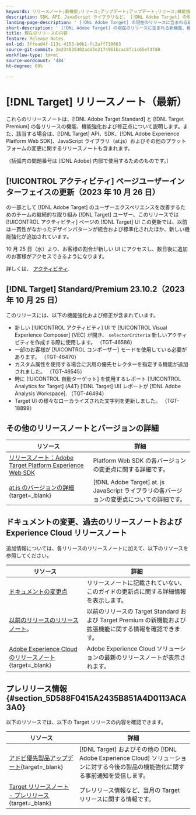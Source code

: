 ```yaml
---
keywords: リリースノート;新機能;リリース;アップデート;アップデート;リリース;機能強化;機能強化;修正;バグ修正;アップデート
description: SDK、API、JavaScript ライブラリなど、 [!DNL Adobe Target] の現在のリリースに含まれている新機能、機能強化および修正について説明します。
landing-page-description: ' [!DNL Adobe Target] の現在のリリースに含まれる新機能、機能強化、修正点について説明します。'
short-description: ' [!DNL Adobe Target] の現在のリリースに含まれる新機能、機能強化、修正点について説明します。'
title: 現在のリリースの内容
feature: Release Notes
exl-id: 3ffead4f-113c-4153-b0b1-fc2aff710063
source-git-commit: 2e234935402add3e2174961bcac8fc1c65ef4fd8
workflow-type: tm+mt
source-wordcount: '484'
ht-degree: 69%

---
```


# [!DNL Target] リリースノート（最新）

これらのリリースノートは、[!DNL Adobe Target Standard] と [!DNL Target Premium] の各リリースの機能、機能強化および修正点について説明します。また、該当する場合は、[!DNL Target] API、SDK、[!DNL Adobe Experience Platform Web SDK]、JavaScript ライブラリ（at.js）およびその他のプラットフォームの変更に関するリリースノートも含まれます。

（括弧内の問題番号は [!DNL Adobe] 内部で使用するためのものです。）

## [!UICONTROL アクティビティ] ページユーザーインターフェイスの更新（2023 年 10 月 26 日）

の一部として [!DNL Adobe Target] のユーザーエクスペリエンスを改善するためのチームの継続的な取り組み [!DNL Target] ユーザー、このリリースでは [!UICONTROL アクティビティ] ページの [!DNL Target] UI この更新では、以前は一貫性がなかったデザインパターンが統合および標準化されたほか、新しい機能強化が追加されています。

10 月 25 日（水）より、お客様の割合が新しい UI にアクセスし、数日後に追加のお客様がアクセスできるようになります。

詳しくは、 [アクティビティ](/help/main/c-activities/activities.md).

## [!DNL Target] Standard/Premium 23.10.2（2023 年 10 月 25 日）

このリリースには、以下の機能強化および修正が含まれています。

* 新しい [!UICONTROL アクティビティ] UI で [!UICONTROL Visual Experience Composer] (VEC) が開き、 `selectorCriteria` 新しいアクティビティを作成する際に使用します。 （TGT-46586）
* 一部のお客様が [!UICONTROL コンポーザー] モードを使用している必要があります。 （TGT-46470）
* カスタム属性を使用する場合に汎用の優先セレクターを指定する機能が追加されました。 （TGT-46545）
* 時に [!UICONTROL 自動ターゲット] を使用するレポート [!UICONTROL Analytics for Target] (A4T) [!DNL Target] UI( レポートが [!DNL Adobe Analysis Workspace]. （TGT-46494）
* Target UI の様々なローカライズされた文字列を更新しました。 （TGT-18899）

## その他のリリースノートとバージョンの詳細

| リソース | 詳細 |
|--- |--- |
| [リリースノート：Adobe Target Platform Experience Web SDK](https://experienceleague.adobe.com/docs/experience-platform/edge/release-notes.html?lang=ja) | Platform Web SDK の各バージョンの変更点に関する詳細です。 |
| [at.js のバージョンの詳細](https://experienceleague.corp.adobe.com/docs/target-dev/developer/client-side/at-js-implementation/target-atjs-versions.html?lang=ja){target=_blank} | [!DNL Adobe Target] at. js JavaScript ライブラリの各バージョンの変更点についての詳細です。 |

## ドキュメントの変更、過去のリリースノートおよび Experience Cloud リリースノート

追加情報については、各リリースのリリースノートに加えて、以下のリソースを参照してください。

| リソース | 詳細 |
|--- |--- |
| [ドキュメントの変更点](/help/main/r-release-notes/doc-change.md) | リリースノートに記載されていない、このガイドの更新点に関する詳細情報を表示します。 |
| [以前のリリースのリリースノート](/help/main/r-release-notes/release-notes-for-previous-releases.md)。 | 以前のリリースの Target Standard および Target Premium の新機能および拡張機能に関する情報を確認できます。 |
| [Adobe Experience Cloud のリリースノート](https://experienceleague.adobe.com/docs/release-notes/experience-cloud/current.html?lang=ja){target=_blank} | Adobe Experience Cloud ソリューションの最新のリリースノートが表示されます。 |

## プレリリース情報 {#section_5D588F0415A2435B851A4D0113ACA3A0}

以下のリソースでは、以下の Target リリースの内容を確認できます。

| リソース | 詳細 |
|--- |--- |
| [アドビ優先製品アップデート](https://www.adobe.com/subscription/priority-product-update.html){target=_blank} | [!DNL Target] およびその他の [!DNL Adobe Experience Cloud] ソリューションに対する今後の製品の機能強化に関する事前通知を受信します。 |
| [Target リリースノート - プレリリース](/help/main/r-release-notes/target-release-notes.md){target=_blank} | プレリリース情報など、当月の Target リリースに関する情報です。 |
